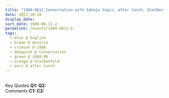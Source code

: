 ```yaml
---
title: "1988-0611 Conversation with Sahaja Yogis, after lunch, Gleißenfeld (75 kms S of Vienna), Austria (other date 0610)"
date: 2023-10-24
display_date: 
sort_date: 1988-06-11.2
permalink: /events/1988-0611-b
tags:
  - blue @ English
  - brown @ Austria
  - crimson @ 1988
  - deeppink @ Conversation
  - green @ 1988-06
  - orange @ Gleißenfeld
  - peru @ after Lunch
---
```


<br>

<wave-list>
  <list-title color="DarkSeaGreen" width="55">Key Quotes</list-title>
  <list-item color="BlanchedAlmond" width="280"><b>Q1:</b> <i></i></list-item>
  <list-item color="Lavender" width="280"><b>Q2:</b> <i></i></list-item>
</wave-list>

<br>

<wave-list>
  <list-title color="DarkSeaGreen" width="55">Comments</list-title>
  <list-item color="BlanchedAlmond" width="280"><b>C1:</b> <i></i></list-item>
  <list-item color="Lavender" width="280"><b>C2:</b> <i></i></list-item>
</wave-list>